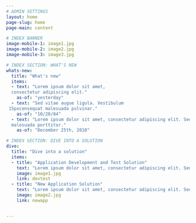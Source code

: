 ```yaml
---
# ADMIN SETTINGS
layout: home
page-slug: home
page-main: content

# INDEX BANNER
image-mobile-1: image1.jpg
image-mobile-2: image2.jpg
image-mobile-3: image3.jpg

# INDEX SECTION: WHAT'S NEW
whats-new:
  title: "What's new"
  items:
  - text: "Lorem ipsum dolor sit amet,
  consectetur adipiscing elit."
    as-of: "yesterday"
  - text: "Sed vitae augue ligula. Vestibulum
 15pxconsequat malesuada pulvinar."
    as-of: "10/20/84"
  - text: "Lorem ipsum dolor sit amet, consectetur adipiscing elit. Sed vitae augue ligula. Vestibulum consequat malesuada pulvinar. Quisque molestie ipsum vel
  malesuada porttitor."
    as-of: "December 25th, 2018"

# INDEX SECTION: DIVE INTO A SOLUTION
dive:
  title: "Dive into a solution"
  items:
  - title: "Application Development and Test Solution"
    text: "Lorem ipsum dolor sit amet, consectetur adipiscing elit. Sed vitae augue ligula. Vestibulum consequat malesuada pulvinar. Quisque molestie ipsum vel malesuada porttitor."
    image: image1.jpg
    link: devtest
  - title: "New Application Solution"
    text: "Lorem ipsum dolor sit amet, consectetur adipiscing elit. Sed vitae augue ligula. Vestibulum consequat malesuada pulvinar. Quisque molestie ipsum vel malesuada porttitor."
    image: image2.jpg
    link: newapp


---
```

